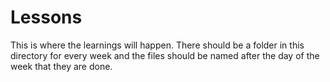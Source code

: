 # Lessons

This is where the learnings will happen. There should be a folder in this directory for every week and the files should be named after the day of the week that they are done.
